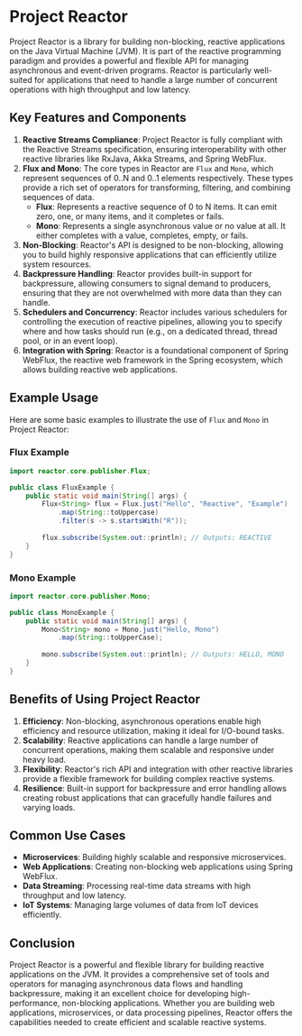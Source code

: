 # Project Reactor

Project Reactor is a library for building non-blocking, reactive applications on the Java Virtual Machine (JVM).
It is part of the reactive programming paradigm and provides a powerful and flexible API for managing asynchronous and event-driven programs.
Reactor is particularly well-suited for applications that need to handle a large number of concurrent operations with high throughput and low latency.

## Key Features and Components

1. **Reactive Streams Compliance**:
   Project Reactor is fully compliant with the Reactive Streams specification, ensuring interoperability with other reactive libraries like RxJava, Akka Streams, and Spring WebFlux.
2. **Flux and Mono**: The core types in Reactor are `Flux` and `Mono`, which represent sequences of 0..N and 0..1 elements respectively.
   These types provide a rich set of operators for transforming, filtering, and combining sequences of data.
   - **Flux**: Represents a reactive sequence of 0 to N items.
     It can emit zero, one, or many items, and it completes or fails.
   - **Mono**: Represents a single asynchronous value or no value at all.
     It either completes with a value, completes, empty, or fails.
3. **Non-Blocking**: Reactor's API is designed to be non-blocking, allowing you to build highly responsive applications that can efficiently utilize system resources.
4. **Backpressure Handling**: Reactor provides built-in support for backpressure, allowing consumers to signal demand to producers, ensuring that they are not overwhelmed with more data than they can handle.
5. **Schedulers and Concurrency**: Reactor includes various schedulers for controlling the execution of reactive pipelines, allowing you to specify where and how tasks should run (e.g., on a dedicated thread, thread pool, or in an event loop).
6. **Integration with Spring**: Reactor is a foundational component of Spring WebFlux, the reactive web framework in the Spring ecosystem, which allows building reactive web applications.

## Example Usage

Here are some basic examples to illustrate the use of `Flux` and `Mono` in Project Reactor:

### Flux Example

```java
import reactor.core.publisher.Flux;

public class FluxExample {
    public static void main(String[] args) {
        Flux<String> flux = Flux.just("Hello", "Reactive", "Example")
            .map(String::toUppercase)
            .filter(s -> s.startsWith("R"));
        
        flux.subscribe(System.out::println); // Outputs: REACTIVE
    }
}
```


### Mono Example

```java
import reactor.core.publisher.Mono;

public class MonoExample {
    public static void main(String[] args) {
        Mono<String> mono = Mono.just("Hello, Mono")
            .map(String::toUpperCase);
        
        mono.subscribe(System.out::println); // Outputs: HELLO, MONO
    }
}
```

## Benefits of Using Project Reactor

1. **Efficiency**: Non-blocking, asynchronous operations enable high efficiency and resource utilization, making it ideal for I/O-bound tasks.
2. **Scalability**: Reactive applications can handle a large number of concurrent operations, making them scalable and responsive under heavy load.
3. **Flexibility**: Reactor's rich API and integration with other reactive libraries provide a flexible framework for building complex reactive systems.
4. **Resilience**: Built-in support for backpressure and error handling allows creating robust applications that can gracefully handle failures and varying loads.

## Common Use Cases

- **Microservices**: Building highly scalable and responsive microservices.
- **Web Applications**: Creating non-blocking web applications using Spring WebFlux.
- **Data Streaming**: Processing real-time data streams with high throughput and low latency.
- **IoT Systems**: Managing large volumes of data from IoT devices efficiently.

## Conclusion

Project Reactor is a powerful and flexible library for building reactive applications on the JVM.
It provides a comprehensive set of tools and operators for managing asynchronous data flows and handling backpressure, making it an excellent choice for developing high-performance, non-blocking applications.
Whether you are building web applications, microservices, or data processing pipelines, Reactor offers the capabilities needed to create efficient and scalable reactive systems.
